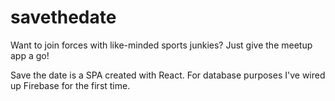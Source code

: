 # savethedate
Want to join forces with like-minded sports junkies? Just give the meetup app a go!

Save the date is a SPA created with React. For database purposes I've wired up Firebase for the first time. 
